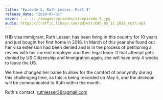```yaml
---
title: "Episode 5: Ruth Lesser, Part 1"
release_date: "2019-07-01"
cover: ../../../images/episodes/s1/episode_5.jpg
audio: https://traffic.libsyn.com/pdxwit/E05_05_11_2019_ruth.mp3
---
```

H1B visa immigrant, Ruth Lesser, has been living in this country for 10 years and just bought her first home in 2018. In March of this year she found out her visa extension had been denied and is in the process of petitioning a review with her current employer and their legal team. If that attempt gets denied by US Citizenship and Immigration again, she will have only 4 weeks to leave the US.

We have changed her name to allow for the comfort of anonymity during this challenging time, as this is being recorded on May 5, and the decision will be communicated to Ruth within the month.

Ruth's contact: ruthlesser38@gmail.com
